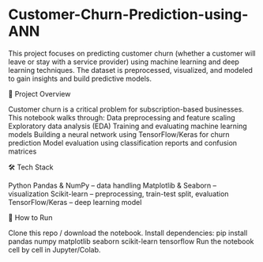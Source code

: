 # Customer-Churn-Prediction-using-ANN
This project focuses on predicting customer churn (whether a customer will leave or stay with a service provider) using machine learning and deep learning techniques. The dataset is preprocessed, visualized, and modeled to gain insights and build predictive models.

📌 Project Overview

Customer churn is a critical problem for subscription-based businesses. This notebook walks through:
Data preprocessing and feature scaling
Exploratory data analysis (EDA)
Training and evaluating machine learning models
Building a neural network using TensorFlow/Keras for churn prediction
Model evaluation using classification reports and confusion matrices

🛠️ Tech Stack

Python
Pandas & NumPy – data handling
Matplotlib & Seaborn – visualization
Scikit-learn – preprocessing, train-test split, evaluation
TensorFlow/Keras – deep learning model

🚀 How to Run

Clone this repo / download the notebook.
Install dependencies:
pip install pandas numpy matplotlib seaborn scikit-learn tensorflow
Run the notebook cell by cell in Jupyter/Colab.
